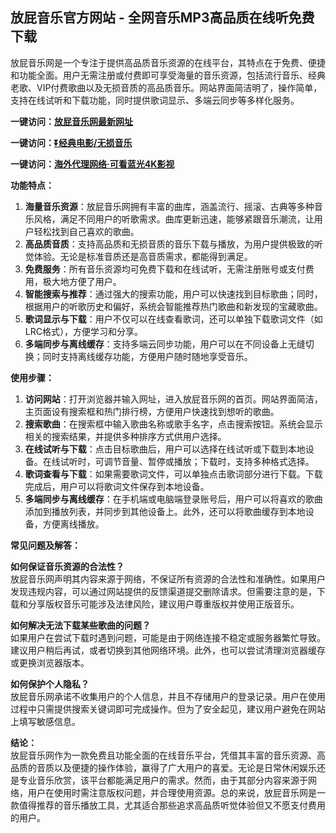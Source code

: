 <h2>放屁音乐官方网站 - 全网音乐MP3高品质在线听免费下载</h2>
<p>放屁音乐网是一个专注于提供高品质音乐资源的在线平台，其特点在于免费、便捷和功能全面。用户无需注册或付费即可享受海量的音乐资源，包括流行音乐、经典老歌、VIP付费歌曲以及无损音质的高品质音乐。网站界面简洁明了，操作简单，支持在线试听和下载功能，同时提供歌词显示、多端云同步等多样化服务。</p>
<p><strong>一键访问：</strong><a href="https://www.imi123.cn/sites/5742.html" target="_blank" ><strong>放屁音乐网最新网址</strong></a></p>
<p><strong>一键访问：</strong><a href="https://pan.quark.cn/s/0db22432c259" target="_blank" ><strong>⏬经典电影/无损音乐</strong></a></p>
<p><strong>一键访问：</strong><a href="http://ip.harmonylink.net/share/e82025" target="_blank" ><strong>海外代理网络·可看蓝光4K影视</strong></a></p>
<p><strong>功能特点：</strong></p>
<ol>
  <li><strong>海量音乐资源</strong>：放屁音乐网拥有丰富的曲库，涵盖流行、摇滚、古典等多种音乐风格，满足不同用户的听歌需求。曲库更新迅速，能够紧跟音乐潮流，让用户轻松找到自己喜欢的歌曲。</li>
  <li><strong>高品质音质</strong>：支持高品质和无损音质的音乐下载与播放，为用户提供极致的听觉体验。无论是标准音质还是高音质需求，都能得到满足。</li>
  <li><strong>免费服务</strong>：所有音乐资源均可免费下载和在线试听，无需注册账号或支付费用，极大地方便了用户。</li>
  <li><strong>智能搜索与推荐</strong>：通过强大的搜索功能，用户可以快速找到目标歌曲；同时，根据用户的听歌历史和偏好，系统会智能推荐热门歌曲和新发现的宝藏歌曲。</li>
  <li><strong>歌词显示与下载</strong>：用户不仅可以在线查看歌词，还可以单独下载歌词文件（如LRC格式），方便学习和分享。</li>
  <li><strong>多端同步与离线缓存</strong>：支持多端云同步功能，用户可以在不同设备上无缝切换；同时支持离线缓存功能，方便用户随时随地享受音乐。</li>
</ol>
<p><strong>使用步骤：</strong></p>
<ol>
  <li><strong>访问网站</strong>：打开浏览器并输入网址，进入放屁音乐网的首页。网站界面简洁，主页面设有搜索框和热门排行榜，方便用户快速找到想听的歌曲。</li>
  <li><strong>搜索歌曲</strong>：在搜索框中输入歌曲名称或歌手名字，点击搜索按钮。系统会显示相关的搜索结果，并提供多种排序方式供用户选择。</li>
  <li><strong>在线试听与下载</strong>：点击目标歌曲后，用户可以选择在线试听或下载到本地设备。在线试听时，可调节音量、暂停或播放；下载时，支持多种格式选择。</li>
  <li><strong>歌词查看与下载</strong>：如果需要歌词文件，可以单独点击歌词部分进行下载。下载完成后，用户可以将歌词文件保存到本地设备。</li>
  <li><strong>多端同步与离线缓存</strong>：在手机端或电脑端登录账号后，用户可以将喜欢的歌曲添加到播放列表，并同步到其他设备上。此外，还可以将歌曲缓存到本地设备，方便离线播放。</li>
</ol>
<p><strong>常见问题及解答：</strong></p>
<p><strong>如何保证音乐资源的合法性？</strong><br>放屁音乐网声明其内容来源于网络，不保证所有资源的合法性和准确性。如果用户发现违规内容，可以通过网站提供的反馈渠道提交删除请求。但需要注意的是，下载和分享版权音乐可能涉及法律风险，建议用户尊重版权并使用正版音乐。</p>
<p><strong>如何解决无法下载某些歌曲的问题？</strong><br>如果用户在尝试下载时遇到问题，可能是由于网络连接不稳定或服务器繁忙导致。建议用户稍后再试，或者切换到其他网络环境。此外，也可以尝试清理浏览器缓存或更换浏览器版本。</p>
<p><strong>如何保护个人隐私？</strong><br>放屁音乐网承诺不收集用户的个人信息，并且不存储用户的登录记录。用户在使用过程中只需提供搜索关键词即可完成操作。但为了安全起见，建议用户避免在网站上填写敏感信息。</p>
<p><strong>结论：</strong><br>放屁音乐网作为一款免费且功能全面的在线音乐平台，凭借其丰富的音乐资源、高品质的音质以及便捷的操作体验，赢得了广大用户的喜爱。无论是日常休闲娱乐还是专业音乐欣赏，该平台都能满足用户的需求。然而，由于其部分内容来源于网络，用户在使用时需注意版权问题，并合理使用资源。总的来说，放屁音乐网是一款值得推荐的音乐播放工具，尤其适合那些追求高品质听觉体验但又不愿支付费用的用户。</p>
